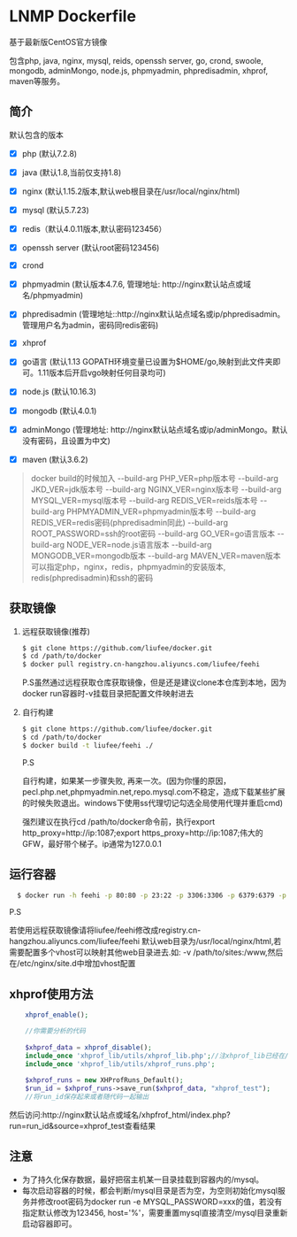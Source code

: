 LNMP Dockerfile
=================

基于最新版CentOS官方镜像

包含php, java, nginx, mysql, reids, openssh server, go, crond, swoole, mongodb, adminMongo, node.js, phpmyadmin, phpredisadmin, xhprof, maven等服务。


简介
------------------------
默认包含的版本

- [x] php (默认7.2.8)

- [x] java (默认1.8,当前仅支持1.8)

- [x] nginx (默认1.15.2版本,默认web根目录在/usr/local/nginx/html)

- [x] mysql (默认5.7.23)

- [x] redis（默认4.0.11版本,默认密码123456）

- [x] openssh server (默认root密码123456)

- [x] crond

- [x] phpmyadmin (默认版本4.7.6, 管理地址: http://nginx默认站点或域名/phpmyadmin)

- [x] phpredisadmin (管理地址::http://nginx默认站点域名或ip/phpredisadmin。管理用户名为admin，密码同redis密码)

- [x] xhprof

- [x] go语言 (默认1.13 GOPATH环境变量已设置为$HOME/go,映射到此文件夹即可。1.11版本后开启vgo映射任何目录均可)

- [x] node.js (默认10.16.3)

- [x] mongodb (默认4.0.1)

- [x] adminMongo (管理地址: http://nginx默认站点域名或ip/adminMongo。默认没有密码，且设置为中文)

- [x] maven (默认3.6.2)


>docker build的时候加入
    --build-arg PHP_VER=php版本号 
    --build-arg JKD_VER=jdk版本号 
    --build-arg NGINX_VER=nginx版本号 
    --build-arg MYSQL_VER=mysql版本号 
    --build-arg REDIS_VER=reids版本号
    --build-arg PHPMYADMIN_VER=phpmyadmin版本号
    --build-arg REDIS_VER=redis密码(phpredisadmin同此)
    --build-arg ROOT_PASSWORD=ssh的root密码
    --build-arg GO_VER=go语言版本
    --build-arg NODE_VER=node.js语言版本
    --build-arg MONGODB_VER=mongodb版本
    --build-arg MAVEN_VER=maven版本
可以指定php，nginx，redis，phpmyadmin的安装版本, redis(phpredisadmin)和ssh的密码


获取镜像
------------------------
1. 远程获取镜像(推荐)
    ```bash 
    $ git clone https://github.com/liufee/docker.git
    $ cd /path/to/docker
    $ docker pull registry.cn-hangzhou.aliyuncs.com/liufee/feehi 
    ```
   P.S虽然通过远程获取仓库获取镜像，但是还是建议clone本仓库到本地，因为docker run容器时-v挂载目录把配置文件映射进去
    
2. 自行构建
    ```bash
    $ git clone https://github.com/liufee/docker.git
    $ cd /path/to/docker
    $ docker build -t liufee/feehi ./
    ```
    P.S 
    
    自行构建，如果某一步骤失败, 再来一次。(因为你懂的原因，pecl.php.net,phpmyadmin.net,repo.mysql.com不稳定，造成下载某些扩展的时候失败退出。windows下使用ss代理切记勾选全局使用代理并重启cmd)
    
    强烈建议在执行cd /path/to/docker命令前，执行export http_proxy=http://ip:1087;export https_proxy=http://ip:1087;伟大的GFW，最好带个梯子。ip通常为127.0.0.1


运行容器
-------------------

```bash
  $ docker run -h feehi -p 80:80 -p 23:22 -p 3306:3306 -p 6379:6379 -p 27017:27017 --name feehi -itd -v /path/to/docker/etc/nginx:/etc/nginx -v /path/to/docker/data/mysql:/data/mysql -v /path/to/docker/data/mongodb:/data/mongodb -v /path/to/docker/data/log:/var/log -v /path/to/default-nginx-website:/usr/local/nginx/html -v /your-work-directory:/your-work-directory liufee/feehi
```
 P.S 
 
 若使用远程获取镜像请将liufee/feehi修改成registry.cn-hangzhou.aliyuncs.com/liufee/feehi
 默认web目录为/usr/local/nginx/html,若需要配置多个vhost可以映射其他web目录进去.如: -v /path/to/sites:/www,然后在/etc/nginx/site.d中增加vhost配置


xhprof使用方法
-------------------
```php
    xhprof_enable();

    //你需要分析的代码
    
    $xhprof_data = xhprof_disable();
    include_once 'xhprof_lib/utils/xhprof_lib.php';//注xhprof_lib已经在/usr/local/php/lib/php中了
    include_once 'xhprof_lib/utils/xhprof_runs.php';
    
    $xhprof_runs = new XHProfRuns_Default();
    $run_id = $xhprof_runs->save_run($xhprof_data, "xhprof_test");
    //将run_id保存起来或者随代码一起输出
```
然后访问:http://nginx默认站点或域名/xhpfrof_html/index.php?run=run_id&source=xhprof_test查看结果


注意
-------------------
* 为了持久化保存数据，最好把宿主机某一目录挂载到容器内的/mysql。
* 每次启动容器的时候，都会判断/mysql目录是否为空，为空则初始化mysql服务并修改root密码为docker run -e MYSQL_PASSWORD=xxx的值，若没有指定默认修改为123456, host='%'，需要重置mysql直接清空/mysql目录重新启动容器即可。

   

